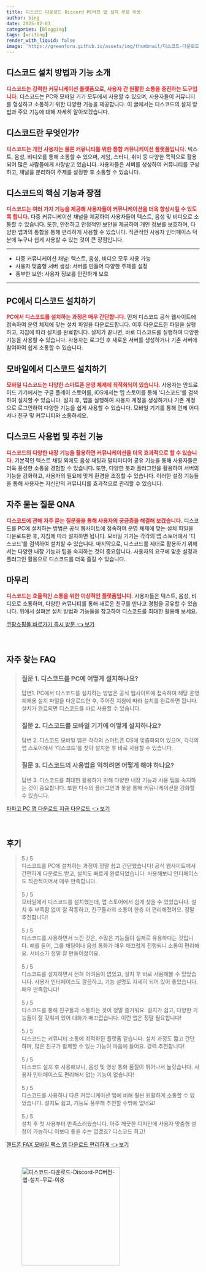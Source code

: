 ```yaml
---
title: 디스코드 다운로드 Discord PC버전 앱 설치 무료 이용
author: bing
date: 2025-02-03
categories: [Blogging]
tags: [writing]
render_with_liquid: false
image: 'https://greenforu.github.io/assets/img/thumbnail/디스코드-다운로드-Discord-PC버전-앱-설치-무료-이용.webp'
---
```



<h2 id='디스코드_소개'>디스코드 설치 방법과 기능 소개</h2>

<p><b><span style="color: #ee2323;">디스코드는 강력한 커뮤니케이션 플랫폼으로, 사용자 간 원활한 소통을 증진하는 도구입니다.</span></b> 디스코드는 PC와 모바일 기기 모두에서 사용할 수 있으며, 사용자들이 커뮤니티를 형성하고 소통하기 위한 다양한 기능을 제공합니다. 이 글에서는 디스코드의 설치 방법과 주요 기능에 대해 자세히 알아보겠습니다.</p>

<h2 id='디스코드란_무엇인가'>디스코드란 무엇인가?</h2>

<p><b><span style="color: #ee2323;">디스코드는 개인 사용자는 물론 커뮤니티를 위한 통합 커뮤니케이션 플랫폼입니다.</span></b> 텍스트, 음성, 비디오를 통해 소통할 수 있으며, 게임, 스터디, 취미 등 다양한 목적으로 활용되어 많은 사람들에게 사랑받고 있습니다. 사용자들은 서버를 생성하여 커뮤니티를 구성하고, 채널을 분리하여 주제를 설정한 후 소통할 수 있습니다.</p>

<h2 id='디스코드의_핵심기능과_장점'>디스코드의 핵심 기능과 장점</h2>

<p><b><span style="color: #ee2323;">디스코드는 여러 가지 기능을 제공해 사용자들이 커뮤니케이션을 더욱 향상시킬 수 있도록 합니다.</span></b> 다중 커뮤니케이션 채널을 제공하여 사용자들이 텍스트, 음성 및 비디오로 소통할 수 있습니다. 또한, 안전하고 안정적인 보안을 제공하여 개인 정보를 보호하며, 다양한 앱과의 통합을 통해 편리하게 사용할 수 있습니다. 직관적인 사용자 인터페이스 덕분에 누구나 쉽게 사용할 수 있는 것이 큰 장점입니다.</p>

<hr />

<ul>
    <li>다중 커뮤니케이션 채널: 텍스트, 음성, 비디오 모두 사용 가능</li>
    <li>사용자 맞춤형 서버 생성: 서버를 만들어 다양한 주제를 설정</li>
    <li>풍부한 보안: 사용자 정보를 안전하게 보호</li>
</ul>

<hr />

<h2 id='PC에서_디스코드_설치하기'>PC에서 디스코드 설치하기</h2>

<p><b><span style="color: #ee2323;">PC에서 디스코드를 설치하는 과정은 매우 간단합니다.</span></b> 먼저 디스코드 공식 웹사이트에 접속하여 운영 체제에 맞는 설치 파일을 다운로드합니다. 이후 다운로드한 파일을 실행하고, 지침에 따라 설치를 완료합니다. 설치가 끝나면, 바로 디스코드를 실행하여 다양한 기능을 사용할 수 있습니다. 사용자는 로그인 후 새로운 서버를 생성하거나 기존 서버에 참여하여 쉽게 소통할 수 있습니다.</p>

<h2 id='모바일에서_디스코드_설치하기'>모바일에서 디스코드 설치하기</h2>

<p><b><span style="color: #ee2323;">모바일 디스코드는 다양한 스마트폰 운영 체제에 최적화되어 있습니다.</span></b> 사용자는 안드로이드 기기에서는 구글 플레이 스토어를, iOS에서는 앱 스토어를 통해 '디스코드'를 검색하여 설치할 수 있습니다. 설치 후, 앱을 실행하여 사용자 계정을 생성하거나 기존 계정으로 로그인하여 다양한 기능을 쉽게 사용할 수 있습니다. 모바일 기기를 통해 언제 어디서나 친구 및 커뮤니티와 소통하세요.</p>

<h2 id='디스코드_사용법_및_추천_기능'>디스코드 사용법 및 추천 기능</h2>

<p><b><span style="color: #ee2323;">디스코드의 다양한 내장 기능을 활용하면 커뮤니케이션을 더욱 효과적으로 할 수 있습니다.</span></b> 기본적인 텍스트 채팅 외에도 음성 채팅과 멀티미디어 공유 기능을 통해 사용자들은 더욱 풍성한 소통을 경험할 수 있습니다. 또한, 다양한 봇과 플러그인을 활용하여 서버의 기능을 강화하고, 사용자의 필요에 맞게 환경을 조정할 수 있습니다. 이러한 설정 기능들을 통해 사용자는 자신만의 커뮤니티를 효과적으로 관리할 수 있습니다.</p>

<h2 id='자주_묻는_질문'>자주 묻는 질문 QNA</h2>

<p><b><span style="color: #ee2323;">디스코드에 관해 자주 묻는 질문들을 통해 사용자의 궁금증을 해결해 보겠습니다.</span></b> 디스코드를 PC에 설치하는 방법은 공식 웹사이트에 접속하여 운영 체제에 맞는 설치 파일을 다운로드한 후, 지침에 따라 설치하면 됩니다. 모바일 기기는 각각의 앱 스토어에서 '디스코드'를 검색하여 설치할 수 있습니다. 마지막으로, 디스코드를 제대로 활용하기 위해서는 다양한 내장 기능과 팁을 숙지하는 것이 중요합니다. 사용자의 요구에 맞춘 설정과 플러그인 활용으로 디스코드를 더욱 즐길 수 있습니다.</p>

<h2 id='마무리'>마무리</h2>

<p><b><span style="color: #ee2323;">디스코드는 효율적인 소통을 위한 이상적인 플랫폼입니다.</span></b> 사용자들은 텍스트, 음성, 비디오로 소통하며, 다양한 커뮤니티를 통해 새로운 친구를 만나고 경험을 공유할 수 있습니다. 위에서 살펴본 설치 방법과 기능들을 참고하여 디스코드를 최대한 활용해 보세요.</p>


<p><a class="click-button" title="쿠팡쇼핑몰 바로가기 즉시 방문" href="https://greenforu.github.io/posts/%EC%BF%A0%ED%8C%A1%EC%87%BC%ED%95%91%EB%AA%B0-%EB%B0%94%EB%A1%9C%EA%B0%80%EA%B8%B0-%EC%A6%89%EC%8B%9C-%EB%B0%A9%EB%AC%B8/" rel="dofollow">쿠팡쇼핑몰 바로가기 즉시 방문 👈 보기</a></p><br>
<h2 id='자주_찾는_FAQ'>자주 찾는 FAQ</h2>
<div itemscope="" itemtype="https://schema.org/FAQPage"> 
<blockquote> 
<div itemscope="" itemprop="mainEntity" itemtype="https://schema.org/Question"> 
<h3 itemprop="name">질문 1. 디스코드를 PC에 어떻게 설치하나요? </h3> 
<div itemscope="" itemprop="acceptedAnswer" itemtype="https://schema.org/Answer"> 
<span itemprop="text"> 
<p>답변1. PC에서 디스코드를 설치하는 방법은 공식 웹사이트에 접속하여 해당 운영 체제용 설치 파일을 다운로드한 후, 주어진 지침에 따라 설치를 완료하면 됩니다. 설치가 완료되면 디스코드를 바로 사용할 수 있습니다.</p> 
</span> 
</div> 
</div> 
<div itemscope="" itemprop="mainEntity" itemtype="https://schema.org/Question"> 
<h3 itemprop="name">질문 2. 디스코드를 모바일 기기에 어떻게 설치하나요? </h3> 
<div itemscope="" itemprop="acceptedAnswer" itemtype="https://schema.org/Answer"> 
<span itemprop="text"> 
<p>답변 2. 디스코드 모바일 앱은 각각의 스마트폰 OS에 맞춤화되어 있으며, 각각의 앱 스토어에서 '디스코드'를 찾아 설치한 후 바로 사용할 수 있습니다.</p> 
</span> 
</div> 
</div> 
<div itemscope="" itemprop="mainEntity" itemtype="https://schema.org/Question"> 
<h3 itemprop="name">질문 3. 디스코드의 사용법을 익히려면 어떻게 해야 하나요?</h3> 
<div itemscope="" itemprop="acceptedAnswer" itemtype="https://schema.org/Answer"> 
<span itemprop="text"> 
<p>답변 3. 디스코드를 최대한 활용하기 위해 다양한 내장 기능과 사용 팁을 숙지하는 것이 중요합니다. 또한 다수의 플러그인과 봇을 통해 커뮤니케이션을 강화할 수 있습니다.</p> 
</span> 
</div> 
</div> 
</blockquote> 
</div>
<p><a class="click-button" title="파파고 PC 앱 다운로드 지금 다운로드" href="https://greenforu.github.io/posts/%ED%8C%8C%ED%8C%8C%EA%B3%A0-PC-%EC%95%B1-%EB%8B%A4%EC%9A%B4%EB%A1%9C%EB%93%9C-%EC%A7%80%EA%B8%88-%EB%8B%A4%EC%9A%B4%EB%A1%9C%EB%93%9C/" rel="dofollow">파파고 PC 앱 다운로드 지금 다운로드 👈 보기</a></p><br>
<h2 id='후기'>후기</h2>
<div itemscope itemtype="https://schema.org/Product">
  <blockquote>
  <div itemprop="review" itemscope itemtype="https://schema.org/Review">
      <div itemprop="reviewRating" itemscope itemtype="https://schema.org/Rating"> <span itemprop="ratingValue">5</span> / <span itemprop="bestRating">5</span> </div>
      <span itemprop="reviewBody">디스코드를 PC에 설치하는 과정이 정말 쉽고 간단했습니다! 공식 웹사이트에서 간편하게 다운로드 받고, 설치도 빠르게 완료되었습니다. 사용해보니 인터페이스도 직관적이어서 매우 만족합니다.</span>
  </div>
  <br>
  <div itemprop="review" itemscope itemtype="https://schema.org/Review">
      <div itemprop="reviewRating" itemscope itemtype="https://schema.org/Rating"> <span itemprop="ratingValue">5</span> / <span itemprop="bestRating">5</span> </div>
      <span itemprop="reviewBody">모바일에서 디스코드를 설치했는데, 앱 스토어에서 쉽게 찾을 수 있었습니다. 설치 후 부족함 없이 잘 작동하고, 친구들과의 소통이 한층 더 편리해졌어요. 정말 추천합니다!</span>
  </div>
  <br>
  <div itemprop="review" itemscope itemtype="https://schema.org/Review">
      <div itemprop="reviewRating" itemscope itemtype="https://schema.org/Rating"> <span itemprop="ratingValue">5</span> / <span itemprop="bestRating">5</span> </div>
      <span itemprop="reviewBody">디스코드를 사용하면서 느낀 것은, 수많은 기능들이 실제로 유용하다는 것입니다. 예를 들어, 그룹 채팅이나 음성 통화가 매우 매끄럽게 진행되니 소통이 편리해요. 서비스가 정말 잘 만들어졌어요.</span>
  </div>
  <br>
  <div itemprop="review" itemscope itemtype="https://schema.org/Review">
      <div itemprop="reviewRating" itemscope itemtype="https://schema.org/Rating"> <span itemprop="ratingValue">5</span> / <span itemprop="bestRating">5</span> </div>
      <span itemprop="reviewBody">디스코드를 설치하면서 전혀 어려움이 없었고, 설치 후 바로 사용해볼 수 있었습니다. 사용자 인터페이스도 깔끔하고, 기능 설명도 자세히 되어 있어 좋았습니다. 매우 만족합니다!</span>
  </div>
  <br>
  <div itemprop="review" itemscope itemtype="https://schema.org/Review">
      <div itemprop="reviewRating" itemscope itemtype="https://schema.org/Rating"> <span itemprop="ratingValue">5</span> / <span itemprop="bestRating">5</span> </div>
      <span itemprop="reviewBody">디스코드를 통해 친구들과 소통하는 것이 정말 즐거워요. 설치가 쉽고, 다양한 기능들이 잘 갖춰져 있어 대화가 매끄럽습니다. 이런 앱은 정말 필요합니다!</span>
  </div>
  <br>
  <div itemprop="review" itemscope itemtype="https://schema.org/Review">
      <div itemprop="reviewRating" itemscope itemtype="https://schema.org/Rating"> <span itemprop="ratingValue">5</span> / <span itemprop="bestRating">5</span> </div>
      <span itemprop="reviewBody">디스코드는 커뮤니티 소통에 최적화된 플랫폼 같습니다. 설치 과정도 짧고 간단하며, 많은 친구가 함께할 수 있는 기능이 마음에 들어요. 강력 추천합니다!</span>
  </div>
  <br>
  <div itemprop="review" itemscope itemtype="https://schema.org/Review">
      <div itemprop="reviewRating" itemscope itemtype="https://schema.org/Rating"> <span itemprop="ratingValue">5</span> / <span itemprop="bestRating">5</span> </div>
      <span itemprop="reviewBody">디스코드 설치 후 사용해보니, 음성 및 영상 통화 품질이 뛰어나서 놀랐습니다. 사용자 인터페이스도 편리해서 없는 기능이 없습니다!</span>
  </div>
  <br>
  <div itemprop="review" itemscope itemtype="https://schema.org/Review">
      <div itemprop="reviewRating" itemscope itemtype="https://schema.org/Rating"> <span itemprop="ratingValue">5</span> / <span itemprop="bestRating">5</span> </div>
      <span itemprop="reviewBody">디스코드를 사용하니 다른 커뮤니케이션 앱에 비해 훨씬 원활하게 소통할 수 있었습니다. 설치도 쉽고, 기능도 풍부해 추천할 수밖에 없네요!</span>
  </div>
  <br>
  <div itemprop="review" itemscope itemtype="https://schema.org/Review">
      <div itemprop="reviewRating" itemscope itemtype="https://schema.org/Rating"> <span itemprop="ratingValue">5</span> / <span itemprop="bestRating">5</span> </div>
      <span itemprop="reviewBody">설치 후 첫 사용부터 만족스러웠습니다. 아주 깨끗한 디자인에 사용자 맞춤형 설정이 가능하니 이보다 좋을 수는 없겠죠? 디스코드 최고!</span>
  </div>
  </blockquote>
</div>
<p><a class="click-button" title="핸드폰 FAX 모바일 팩스 앱 다운로드 편리하게" href="https://greenforu.github.io/posts/%ED%95%B8%EB%93%9C%ED%8F%B0-FAX-%EB%AA%A8%EB%B0%94%EC%9D%BC-%ED%8C%A9%EC%8A%A4-%EC%95%B1-%EB%8B%A4%EC%9A%B4%EB%A1%9C%EB%93%9C-%ED%8E%B8%EB%A6%AC%ED%95%98%EA%B2%8C/" rel="dofollow">핸드폰 FAX 모바일 팩스 앱 다운로드 편리하게 👈 보기</a></p><br>
<figure class="image"><img src="https://greenforu.github.io/assets/img/thumbnail/디스코드-다운로드-Discord-PC버전-앱-설치-무료-이용.webp" alt="디스코드-다운로드-Discord-PC버전-앱-설치-무료-이용" width="256" height="256"></figure>